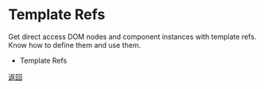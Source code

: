 # Template Refs

Get direct access DOM nodes and component instances with template refs. Know how to define them and use them.

- Template Refs

[返回](/Vue_Certification/README.md)
